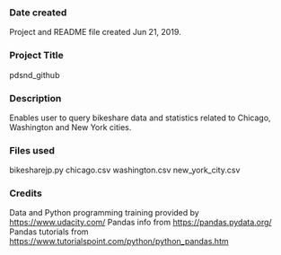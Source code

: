 ### Date created 
Project and README file created Jun 21, 2019.

### Project Title
pdsnd_github

### Description
Enables user to query bikeshare data and statistics related to Chicago, Washington and New York cities. 

### Files used
bikesharejp.py
chicago.csv
washington.csv
new_york_city.csv

### Credits
Data and Python programming training provided by https://www.udacity.com/
Pandas info from https://pandas.pydata.org/
Pandas tutorials from https://www.tutorialspoint.com/python/python_pandas.htm

